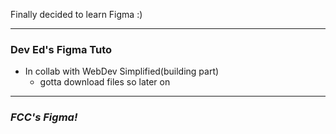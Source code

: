 Finally decided to learn Figma :)

---

### Dev Ed's Figma Tuto

- In collab with WebDev Simplified(building part)
  - gotta download files so later on 
---

### *FCC's Figma!*



